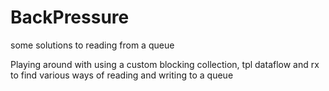 # BackPressure
some solutions to reading from a queue

Playing around with using a custom blocking collection, tpl dataflow and rx to find various ways of reading and writing to a queue
